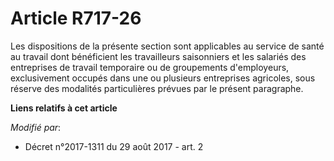 # Article R717-26

Les dispositions de la présente section sont applicables au service de santé au travail dont bénéficient les travailleurs
saisonniers et les salariés des entreprises de travail temporaire ou de groupements d'employeurs, exclusivement occupés dans
une ou plusieurs entreprises agricoles, sous réserve des modalités particulières prévues par le présent paragraphe.

**Liens relatifs à cet article**

_Modifié par_:

  - Décret n°2017-1311 du 29 août 2017 - art. 2
